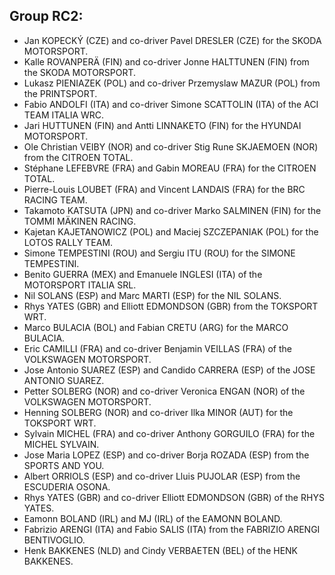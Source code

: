 ## Group RC2:


- Jan KOPECKÝ (CZE) and co-driver Pavel DRESLER (CZE) for the SKODA MOTORSPORT.
- Kalle ROVANPERÄ (FIN) and co-driver Jonne HALTTUNEN (FIN) from the SKODA MOTORSPORT.
- Lukasz PIENIAZEK (POL) and co-driver Przemyslaw MAZUR (POL) from the PRINTSPORT.
- Fabio ANDOLFI (ITA) and co-driver Simone SCATTOLIN (ITA) of the ACI TEAM ITALIA WRC.
- Jari HUTTUNEN (FIN) and Antti LINNAKETO (FIN) for the HYUNDAI MOTORSPORT.
- Ole Christian VEIBY (NOR) and co-driver Stig Rune SKJAEMOEN (NOR) from the CITROEN TOTAL.
- Stéphane LEFEBVRE (FRA) and Gabin MOREAU (FRA) for the CITROEN TOTAL.
- Pierre-Louis LOUBET (FRA) and Vincent LANDAIS (FRA) for the BRC RACING TEAM.
- Takamoto KATSUTA (JPN) and co-driver Marko SALMINEN (FIN) for the TOMMI MÄKINEN RACING.
- Kajetan KAJETANOWICZ (POL) and Maciej SZCZEPANIAK (POL) for the LOTOS RALLY TEAM.
- Simone TEMPESTINI (ROU) and Sergiu ITU (ROU) for the SIMONE TEMPESTINI.
- Benito GUERRA (MEX) and Emanuele INGLESI (ITA) of the MOTORSPORT ITALIA SRL.
- Nil SOLANS (ESP) and Marc MARTI (ESP) for the NIL SOLANS.
- Rhys YATES (GBR) and Elliott EDMONDSON (GBR) from the TOKSPORT WRT.
- Marco BULACIA (BOL) and Fabian CRETU (ARG) for the MARCO BULACIA.
- Eric CAMILLI (FRA) and co-driver Benjamin VEILLAS (FRA) of the VOLKSWAGEN MOTORSPORT.
- Jose Antonio SUAREZ (ESP) and Candido CARRERA (ESP) of the JOSE ANTONIO SUAREZ.
- Petter SOLBERG (NOR) and co-driver Veronica ENGAN (NOR) of the VOLKSWAGEN MOTORSPORT.
- Henning SOLBERG (NOR) and co-driver Ilka MINOR (AUT) for the TOKSPORT WRT.
- Sylvain MICHEL (FRA) and co-driver Anthony GORGUILO (FRA) for the MICHEL SYLVAIN.
- Jose Maria LOPEZ (ESP) and co-driver Borja ROZADA (ESP) from the SPORTS AND YOU.
- Albert ORRIOLS (ESP) and co-driver Lluis PUJOLAR (ESP) from the ESCUDERIA OSONA.
- Rhys YATES (GBR) and co-driver Elliott EDMONDSON (GBR) of the RHYS YATES.
- Eamonn BOLAND (IRL) and  MJ (IRL) of the EAMONN BOLAND.
- Fabrizio ARENGI (ITA) and Fabio SALIS (ITA) from the FABRIZIO ARENGI BENTIVOGLIO.
- Henk BAKKENES (NLD) and Cindy VERBAETEN (BEL) of the HENK BAKKENES.